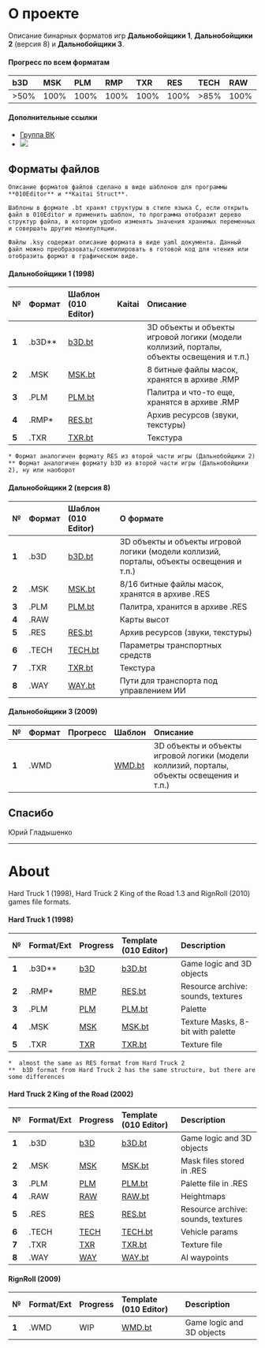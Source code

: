 # О проекте

Описание бинарных форматов игр  **Дальнобойщики 1**, **Дальнобойщики 2** (версия 8) и **Дальнобойщики 3**.

#### Прогресс по всем форматам
| b3D | MSK | PLM | RMP | TXR | RES | TECH | RAW | WAY | WMD |
| :-- | :-- | :-- | :-- | :-- | :-- | :-- | :-- | :-- | :-- | 
| >50% | 100% | 100% | 100% | 100% | 100% | >85% | 100% | 95% | 5% |

####  Дополнительные ссылки
* [Группа ВК](https://vk.com/rnr_mods)
* <a href="https://discord.gg/cmmmd53Wsy"><img src="https://img.shields.io/badge/discord-join-7289DA.svg?logo=discord&longCache=true&style=flat" /></a>
## Форматы файлов

    Описание форматов файлов сделано в виде шаблонов для программы **010Editor** и **Kaitai Struct**. 
    
    Шаблоны в формате .bt хранят структуры в стиле языка C, если открыть файл в 010Editor и применить шаблон, то программа отобразит дерево структур файла, в котором удобно изменять значения хранимых переменных и совершать другие манипуляции. 

    Файлы .ksy содержат описание формата в виде yaml документа. Данный файл можно преобразовать/скомпилировать в готовой код для чтения или отобразить формат в графическом виде.

#### Дальнобойщики 1 (1998)

| № | Формат | Шаблон (010 Editor) | Kaitai | Описание |
| :-- | :------- | :-- |  :-- | :-- |
|  **1**  |  .b3D**  |   [b3D.bt](https://github.com/AlexKimov/reRNR/RNRFileFormats/tree/master/formats/templates/B3D.bt) | | 3D объекты и объекты игровой логики (модели коллизий, порталы, объекты освещения и т.п.) |
|  **2**  | .MSK |  [MSK.bt](https://github.com/AlexKimov/reRNR/RNRFileFormats/tree/master/formats/templates/MSK.bt) | | 8 битные файлы масок, хранятся в архиве .RMP | 
|  **3**  | .PLM |  [PLM.bt](https://github.com/AlexKimov/reRNR/RNRFileFormats/tree/master/formats/templates/PLM.bt) | | Палитра и что-то еще, хранятся в архиве .RMP | 
|  **4**  | .RMP* | [RES.bt](https://github.com/AlexKimov/reRNR/RNRFileFormats/tree/master/formats/templates/RES.bt) |  | Архив ресурсов (звуки, текстуры) | 
| **5**  | .TXR | [TXR.bt](https://github.com/AlexKimov/reRNR/RNRFileFormats/tree/master/formats/templates/TXR.bt) | | Текстура | 

    * Формат аналогичен формату RES из второй части игры (Дальнобойщики 2)
    ** Формат аналогичен формату b3D из второй части игры (Дальнобойщики 2), ну или наоборот

#### Дальнобойщики 2 (версия 8)

| № | Формат | Шаблон (010 Editor) | О формате |
| :-- | :------- | :-- | :-- |
|  **1**  |  .b3D  |   [b3D.bt](https://github.com/AlexKimov/reRNR/RNRFileFormats/tree/master/formats/templates/B3D.bt) | 3D объекты и объекты игровой логики (модели коллизий, порталы, объекты освещения и т.п.) |
|  **2**  | .MSK |  [MSK.bt](https://github.com/AlexKimov/reRNR/RNRFileFormats/tree/master/formats/templates/MSK.bt) | 8/16 битные файлы масок, хранятся в архиве .RES | 
|  **3**  | .PLM |  [PLM.bt](https://github.com/AlexKimov/reRNR/RNRFileFormats/tree/master/formats/templates/PLM.bt) | Палитра, хранится в архиве .RES | 
|  **4**  | .RAW |   |  Карты высот | 
|  **5**  | .RES |  [RES.bt](https://github.com/AlexKimov/reRNR/RNRFileFormats/tree/master/formats/templates/RES.bt) | Архив ресурсов (звуки, текстуры) | 
|  **6**  | .TECH | [TECH.bt](https://github.com/AlexKimov/reRNR/RNRFileFormats/tree/master/formats/templates/TECH.bt)  | Параметры транспортных средств | 
|  **7**  | .TXR |  [TXR.bt](https://github.com/AlexKimov/reRNR/RNRFileFormats/tree/master/formats/templates/TXR.bt) |  Текстура | 
|  **8**  | .WAY | [WAY.bt](https://github.com/AlexKimov/reRNR/RNRFileFormats/tree/master/formats/templates/WAY.bt) | Пути для транспорта под управлением ИИ | 

#### Дальнобойщики 3 (2009)
| № | Формат | Прогресс  | Шаблон |  Описание   |
| :-- | :------- | :-- | :-- | :-- |
|  **1**  |  .WMD  |     | [WMD.bt](https://github.com/AlexKimov/reRNR/RNRFileFormats/tree/master/formats/templates/WDB.bt) | 3D объекты и объекты игровой логики (модели коллизий, порталы, объекты освещения и т.п.) |

## Спасибо
Юрий Гладышенко

* * * 
# About
Hard Truck 1 (1998), Hard Truck 2 King of the Road 1.3 and RignRoll (2010) games file formats.

#### Hard Truck 1 (1998)

| № | Format/Ext | Progress   | Template (010 Editor) |  Description   |
| :-- | :------- | :-- | :-- | :-- | 
|  **1**  |  .b3D**  |   [b3D](https://github.com/AlexKimov/HT2-RnR-tools/issues/2)  | [b3D.bt](https://github.com/AlexKimov/reRNR/RNRFileFormats/tree/master/formats/templates/B3D.bt) | Game logic and 3D objects |
|  **2**  | .RMP* | [RMP](https://github.com/AlexKimov/HT2-RnR-tools/issues/3) |  [RES.bt](https://github.com/AlexKimov/reRNR/RNRFileFormats/tree/master/formats/templates/RES.bt) | Resource archive: sounds, textures | 
|  **3**  | .PLM | [PLM](https://github.com/reRNR/RNRFileFormats/issues/7) | [PLM.bt](https://github.com/AlexKimov/reRNR/RNRFileFormats/tree/master/formats/templates/PLM.bt) |   Palette | 
|  **4**  | .MSK | [MSK](https://github.com/reRNR/RNRFileFormats/issues/1)  |  [MSK.bt](https://github.com/AlexKimov/reRNR/RNRFileFormats/tree/master/formats/templates/MSK.bt) |    Texture Masks, 8-bit with palette | 
|  **5**  | .TXR | [TXR](https://github.com/reRNR/RNRFileFormats/issues/6) |  [TXR.bt](https://github.com/AlexKimov/reRNR/RNRFileFormats/tree/master/formats/templates/TXR.bt) |    Texture file |

    *  almost the same as RES format from Hard Truck 2
    **  b3D format from Hard Truck 2 has the same structure, but there are some differences

#### Hard Truck 2 King of the Road (2002)
| № | Format/Ext | Progress   | Template (010 Editor) |  Description   |
| :-- | :------- | :-- | :-- | :-- |
|  **1**  | .b3D |   [b3D](https://github.com/AlexKimov/HT2-RnR-tools/issues/2)  | [b3D.bt](https://github.com/AlexKimov/reRNR/RNRFileFormats/tree/master/formats/templates/B3D.bt) | Game logic and 3D objects |
|  **2**  | .MSK | [MSK](https://github.com/reRNR/RNRFileFormats/issues/1) |  [MSK.bt](https://github.com/AlexKimov/reRNR/RNRFileFormats/tree/master/formats/templates/MSK.bt) |    Mask files stored in .RES | 
|  **3**  | .PLM | [PLM](https://github.com/reRNR/RNRFileFormats/issues/7) |  [PLM.bt](https://github.com/AlexKimov/reRNR/RNRFileFormats/tree/master/formats/templates/PLM.bt) |    Palette file in .RES | 
|  **4**  | .RAW | [RAW](https://github.com/reRNR/RNRFileFormats/issues/8) |   [RAW.bt](https://github.com/AlexKimov/reRNR/RNRFileFormats/tree/master/formats/templates/RAW.bt) |  Heightmaps | 
|  **5**  | .RES | [RES](https://github.com/AlexKimov/HT2-RnR-tools/issues/3)   | [RES.bt](https://github.com/AlexKimov/reRNR/RNRFileFormats/tree/master/formats/templates/RES.bt) | Resource archive: sounds, textures | 
|  **6**  | .TECH | [TECH](https://github.com/reRNR/RNRFileFormats/issues/9)  |  [TECH.bt](https://github.com/AlexKimov/reRNR/RNRFileFormats/tree/master/formats/templates/TECH.bt) |   Vehicle params | 
|  **7**  | .TXR | [TXR](https://github.com/reRNR/RNRFileFormats/issues/6) |  [TXR.bt](https://github.com/AlexKimov/reRNR/RNRFileFormats/tree/master/formats/templates/TXR.bt) |   Texture file |
|  **8**  | .WAY | [WAY](https://github.com/AlexKimov/HT2-RnR-tools/issues/4)   | [WAY.bt](https://github.com/AlexKimov/reRNR/RNRFileFormats/tree/master/formats/templates/WAY.bt) | AI waypoints | 

#### RignRoll (2009)
| № | Format/Ext | Progress   | Template (010 Editor) |  Description   |
| :-- | :------- | :-- | :-- | :-- |
|  **1**  |  .WMD  |   WIP  | [WMD.bt](https://github.com/AlexKimov/reRNR/RNRFileFormats/tree/master/formats/templates/WDB.bt) | Game logic and 3D objects |
